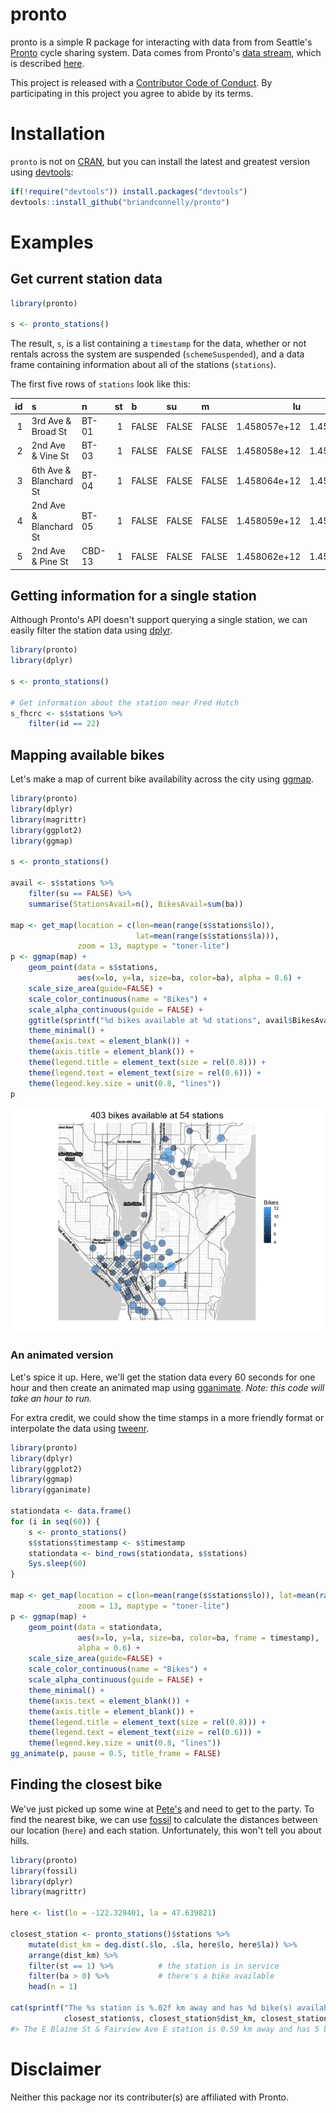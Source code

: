 <!-- README.md is generated from README.Rmd. Please edit that file -->
pronto
======

pronto is a simple R package for interacting with data from from Seattle's [Pronto](http://www.prontocycleshare.com) cycle sharing system. Data comes from Pronto's [data stream](https://secure.prontocycleshare.com/data/stations.json), which is described [here](http://www.prontocycleshare.com/assets/pdf/JSON.pdf).

This project is released with a [Contributor Code of Conduct](CONDUCT.md). By participating in this project you agree to abide by its terms.

Installation
============

`pronto` is not on [CRAN](http://cran.r-project.org/), but you can install the latest and greatest version using [devtools](http://cran.r-project.org/web/packages/devtools/index.html):

``` r
if(!require("devtools")) install.packages("devtools")                       
devtools::install_github("briandconnelly/pronto")
```

Examples
========

Get current station data
------------------------

``` r
library(pronto)

s <- pronto_stations()
```

The result, `s`, is a list containing a `timestamp` for the data, whether or not rentals across the system are suspended (`schemeSuspended`), and a data frame containing information about all of the stations (`stations`).

The first five rows of `stations` look like this:

|   id| s                      | n      |   st| b     | su    | m     |            lu|            lc| bk    | bl    |        la|         lo|   da|   dx|   ba|   bx|
|----:|:-----------------------|:-------|----:|:------|:------|:------|-------------:|-------------:|:------|:------|---------:|----------:|----:|----:|----:|----:|
|    1| 3rd Ave & Broad St     | BT-01  |    1| FALSE | FALSE | FALSE |  1.458057e+12|  1.458066e+12| FALSE | FALSE |  47.61842|  -122.3510|   10|    0|    7|    1|
|    2| 2nd Ave & Vine St      | BT-03  |    1| FALSE | FALSE | FALSE |  1.458058e+12|  1.458066e+12| TRUE  | TRUE  |  47.61583|  -122.3486|   11|    0|    4|    1|
|    3| 6th Ave & Blanchard St | BT-04  |    1| FALSE | FALSE | FALSE |  1.458064e+12|  1.458066e+12| TRUE  | TRUE  |  47.61609|  -122.3411|    8|    0|    7|    1|
|    4| 2nd Ave & Blanchard St | BT-05  |    1| FALSE | FALSE | FALSE |  1.458059e+12|  1.458066e+12| TRUE  | TRUE  |  47.61311|  -122.3442|    7|    0|    5|    1|
|    5| 2nd Ave & Pine St      | CBD-13 |    1| FALSE | FALSE | FALSE |  1.458062e+12|  1.458066e+12| TRUE  | TRUE  |  47.61018|  -122.3396|    9|    1|    6|    2|

Getting information for a single station
----------------------------------------

Although Pronto's API doesn't support querying a single station, we can easily filter the station data using [dplyr](https://cran.r-project.org/web/packages/dplyr/index.html).

``` r
library(pronto)
library(dplyr)

s <- pronto_stations()

# Get information about the station near Fred Hutch
s_fhcrc <- s$stations %>%
    filter(id == 22)
```

Mapping available bikes
-----------------------

Let's make a map of current bike availability across the city using [ggmap](https://github.com/dkahle/ggmap).

``` r
library(pronto)
library(dplyr)
library(magrittr)
library(ggplot2)
library(ggmap)

s <- pronto_stations()

avail <- s$stations %>%
    filter(su == FALSE) %>%
    summarise(StationsAvail=n(), BikesAvail=sum(ba))

map <- get_map(location = c(lon=mean(range(s$stations$lo)),
                            lat=mean(range(s$stations$la))),
               zoom = 13, maptype = "toner-lite")
p <- ggmap(map) +
    geom_point(data = s$stations,
               aes(x=lo, y=la, size=ba, color=ba), alpha = 0.6) +
    scale_size_area(guide=FALSE) +
    scale_color_continuous(name = "Bikes") +
    scale_alpha_continuous(guide = FALSE) +
    ggtitle(sprintf("%d bikes available at %d stations", avail$BikesAvail, avail$StationsAvail)) +
    theme_minimal() +
    theme(axis.text = element_blank()) +
    theme(axis.title = element_blank()) +
    theme(legend.title = element_text(size = rel(0.8))) +
    theme(legend.text = element_text(size = rel(0.6))) +
    theme(legend.key.size = unit(0.8, "lines"))
p
```

![](README-ExampleStationMap-1.png)<!-- -->

### An animated version

Let's spice it up. Here, we'll get the station data every 60 seconds for one hour and then create an animated map using [gganimate](https://github.com/dgrtwo/gganimate). *Note: this code will take an hour to run.*

For extra credit, we could show the time stamps in a more friendly format or interpolate the data using [tweenr](https://github.com/thomasp85/tweenr).

``` r
library(pronto)
library(dplyr)
library(ggplot2)
library(ggmap)
library(gganimate)

stationdata <- data.frame()
for (i in seq(60)) {
    s <- pronto_stations()
    s$stations$timestamp <- s$timestamp
    stationdata <- bind_rows(stationdata, s$stations)
    Sys.sleep(60)
}

map <- get_map(location = c(lon=mean(range(s$stations$lo)), lat=mean(range(s$stations$la))),
               zoom = 13, maptype = "toner-lite")
p <- ggmap(map) +
    geom_point(data = stationdata,
               aes(x=lo, y=la, size=ba, color=ba, frame = timestamp),
               alpha = 0.6) +
    scale_size_area(guide=FALSE) +
    scale_color_continuous(name = "Bikes") +
    scale_alpha_continuous(guide = FALSE) +
    theme_minimal() +
    theme(axis.text = element_blank()) +
    theme(axis.title = element_blank()) +
    theme(legend.title = element_text(size = rel(0.8))) +
    theme(legend.text = element_text(size = rel(0.6))) +
    theme(legend.key.size = unit(0.8, "lines"))
gg_animate(p, pause = 0.5, title_frame = FALSE)
```

Finding the closest bike
------------------------

We've just picked up some wine at [Pete's](http://www.peteswineshop.com) and need to get to the party. To find the nearest bike, we can use [fossil](https://cran.r-project.org/web/packages/fossil/index.html) to calculate the distances between our location (`here`) and each station. Unfortunately, this won't tell you about hills.

``` r
library(pronto)
library(fossil)
library(dplyr)
library(magrittr)

here <- list(lo = -122.329401, la = 47.639821)

closest_station <- pronto_stations()$stations %>%
    mutate(dist_km = deg.dist(.$lo, .$la, here$lo, here$la)) %>%
    arrange(dist_km) %>%
    filter(st == 1) %>%          # the station is in service
    filter(ba > 0) %>%           # there's a bike available
    head(n = 1)

cat(sprintf("The %s station is %.02f km away and has %d bike(s) available",
            closest_station$s, closest_station$dist_km, closest_station$ba))
#> The E Blaine St & Fairview Ave E station is 0.59 km away and has 5 bike(s) available
```

Disclaimer
==========

Neither this package nor its contributer(s) are affiliated with Pronto.
